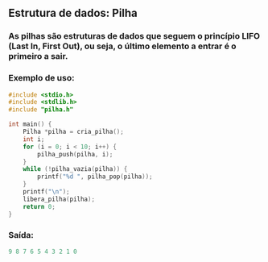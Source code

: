 ## Estrutura de dados: Pilha 

### As pilhas são estruturas de dados que seguem o princípio LIFO (Last In, First Out), ou seja, o último elemento a entrar é o primeiro a sair.

### Exemplo de uso: 
```c
#include <stdio.h>
#include <stdlib.h>
#include "pilha.h"

int main() {
    Pilha *pilha = cria_pilha();
    int i;
    for (i = 0; i < 10; i++) {
        pilha_push(pilha, i);
    }
    while (!pilha_vazia(pilha)) {
        printf("%d ", pilha_pop(pilha));
    }
    printf("\n");
    libera_pilha(pilha);
    return 0;
}
```

### Saída:
```c
9 8 7 6 5 4 3 2 1 0
```